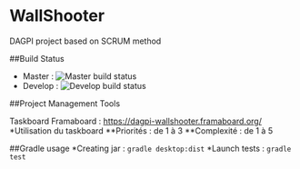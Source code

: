 # WallShooter
DAGPI project based on SCRUM method

##Build Status

* Master : ![Master build status](https://travis-ci.org/DopaSensei/WallShooter.svg?branch=master "Master branch build status")
* Develop : ![Develop build status](https://travis-ci.org/DopaSensei/WallShooter.svg?branch=develop "Develop branch build status")

##Project Management Tools

Taskboard Framaboard : https://dagpi-wallshooter.framaboard.org/
*Utilisation du taskboard
**Priorités : de 1 à 3
**Complexité : de 1 à 5

##Gradle usage
*Creating jar : `gradle desktop:dist`
*Launch tests : `gradle test`
